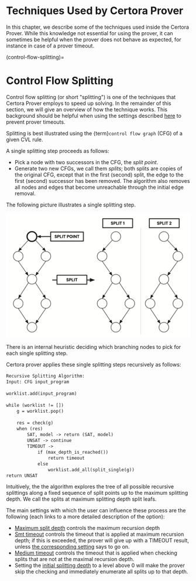 Techniques Used by Certora Prover
=================================

In this chapter, we describe some of the techniques used inside the Certora
Prover. While this knowledge not essential for using the prover, it can
sometimes be helpful when the prover does not behave as expected, for instance
in case of a prover timeout.

(control-flow-splitting)=
# Control Flow Splitting


Control flow splitting (or short "splitting") is one of the techniques that
Certora Prover employs to speed up solving. In the remainder of this section, we
will give an overview of how the technique works. This background should be
helpful when using the settings described [here](control-flow-splitting-options)
to prevent prover timeouts.

Splitting is best illustrated using the {term}`control flow graph` (CFG) of a given
CVL rule.

A single splitting step proceeds as follows:
 - Pick a node with two successors in the CFG, the *split point*.
 - Generate two new CFGs, we call them *splits*; both splits are copies of the 
   original CFG, except that in the first (second) split, the edge to the first 
   (second) successor has been removed. The algorithm also removes all nodes and 
   edges that become unreachable through the initial edge removal.

The following picture illustrates a single splitting step.

![One splitting step](split-step.png)


There is an internal heuristic deciding which branching nodes to pick for each
single splitting step.

Certora prover applies these single splitting steps recursively as follows:

```
Recursive Splitting Algorithm:
Input: CFG input_program

worklist.add(input_program)

while (worklist != [])
    g = worklist.pop()

    res = check(g)
    when (res) 
        SAT, model -> return (SAT, model)
        UNSAT -> continue
        TIMEOUT -> 
            if (max_depth_is_reached())
                return timeout
            else
                worklist.add_all(split_single(g))
return UNSAT
```

Intuitively, the the algorithm explores the tree of all possible recursive
splittings along a fixed sequence of split points up to the maximum splitting
depth. We call the splits at maximum splitting depth split leafs.

The main settings with which the user can influence these process are the
following (each links to a more detailed description of the option):

 - [Maximum split depth](-depth) controls the maximum recursion depth
 - [Smt timeout](--smt_timeout) controls the timeout that is applied at maximum
   recursion depth; if this is exceeded, the prover will give up with a TIMEOUT 
   result, unless [the corresponding setting](-dontStopAtFirstSplitTimeout) says 
   to go on.
 - [Medium timeout](-mediumTimeout) controls the timeout that is applied when
   checking splits that are not at the maximal recursion depth. 
 - Setting the [initial splitting depth](-smt_initialSplitDepth) to a level 
   above 0 will make the prover skip the checking and immediately enumerate all 
   splits up to that depth.

   

